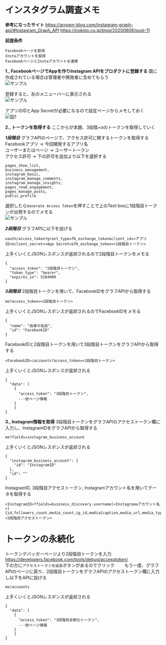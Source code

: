 # インスタグラム調査メモ

**参考になったサイト**
https://arrown-blog.com/instagram-graph-api/#Instagram_Graph_API
https://irokoto.co.jp/blog/20200606/post-11


**前提条件**
```
Facebookページを取得
Instaアカウントを取得
FacebookページとInstaアカウントを連携
```

**1., FacebookページでAppを作りInstagram APIをプロダクトに登録する**
既に作成されている場合は管理者や開発者に含めてもらう  
![サンプル](https://user-images.githubusercontent.com/18533877/105624230-70ab9b80-5e63-11eb-880c-69abc4e4142c.png)

登録すると、左のメニューバーに表示される  
![サンプル](https://user-images.githubusercontent.com/18533877/105624262-d3049c00-5e63-11eb-8b9b-7af6b7235cbc.png)

アプリのIDとApp Secretが必要になるので設定ページからメモしておく  
![図1](https://user-images.githubusercontent.com/18533877/105624236-84570200-5e63-11eb-86ca-d2c3b97bbda2.png)


**2., トークンを取得する**
ここからが本題、3段階+αのトークンを取得していく  

***1段階目***
グラフAPIのページで、アクセス許可に関するトークンを取得する  
Facebookアプリ -> 今回開発するアプリ名  
ユーザーまたはページ -> ユーザートークン  
アクセス許可 -> 下の許可を追加より以下を選択する  
```
pages_show_list,
business_management,
instagram_basic,
instagram_manage_comments,
instagram_manage_insights,
pages_read_engagement,
pages_manage_posts,
public_profile
```
選択したら`Generate Access Token`を押すことで上のText boxに1段階目トークンが出現するのでメモる  
![サンプル](https://user-images.githubusercontent.com/18533877/105623354-6a65f100-5e5c-11eb-9c55-18359b5a4c8a.png)


***2段階目***
グラフAPIに以下を投げる
```
oauth/access_token?grant_type=fb_exchange_token&client_id=<アプリID>&client_secret=<App Secret>&fb_exchange_token=<1段階目トークン>
```
上手くいくとJSONレスポンスが返却されるので2段階目トークンをメモる
```
{
  "access_token": "2段階目トークン",
  "token_type": "bearer",
  "expires_in": 5184000
}

```

***3段階目***
2段階目トークンを用いて、FacebookIDをグラフAPIから取得する  
```
me?access_token=<2段階目トークン>
```
上手くいくとJSONレスポンスが返却されるのでFacebookIDをメモる  
```
{
  "name": "自身の名前",
  "id": "FacebookID"
}
```
FacebookIDと2段階目トークンを用いて3段階目トークンをグラフAPIから取得する
```
<FacebookID>/accounts?access_token=<2段階目トークン>
```
上手くいくとJSONレスポンスが返却される
```
{
  "data": [
    {
      "access_token": "3段階目トークン",
      ---他ページ情報
    }
    ]
}
```

**3., Instagram情報を取得**
3段階目トークンをグラフAPIのアクセストークン欄に入力し、InstagramIDをグラフAPIから取得する
```
me?fields=instagram_business_account
```
上手くいくとJSONレスポンスが返却される
```
{
  "instagram_business_account": {
    "id": "InstagramID"
  },
  "id": ""
}
```
InstagramID, 3段階目アクセストークン, Instagramアカウント名を用いてデータを取得する
```
<InstagramID>?fields=business_discovery.username(<Instagramaアカウント名>){id,followers_count,media_count,ig_id,media{caption,media_url,media_type,like_count,comments_count,timestamp,id}}&access_token=<3段階目アクセストークン>
```

# トークンの永続化
トークンデバッガーページより2段階目トークンを入力  
https://developers.facebook.com/tools/debug/accesstoken/  
下の方に`アクセストークンを延長`ボタンがあるのでクリック　　
もう一度、グラフAPIのページに戻り、2段階目トークンをグラフAPIのアクセストークン欄に入力し以下をAPIに投げる
```
me/accounts
```
上手くいくとJSONレスポンスが返却される
```
{
  "data": [
    {
      "access_token": "3段階目永続化トークン",
      ---他ページ情報
    }
    ]
}
```
